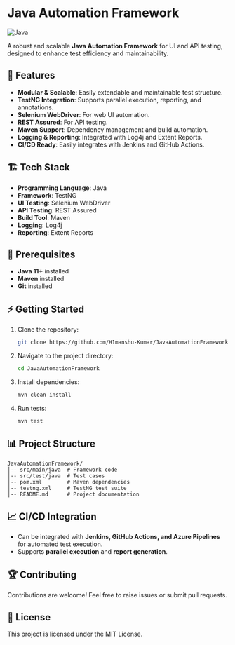 # Java Automation Framework

![Java](https://img.shields.io/badge/Java-ED8B00?style=for-the-badge&logo=java&logoColor=white)  

A robust and scalable **Java Automation Framework** for UI and API testing, designed to enhance test efficiency and maintainability.

## 🚀 Features

- **Modular & Scalable**: Easily extendable and maintainable test structure.
- **TestNG Integration**: Supports parallel execution, reporting, and annotations.
- **Selenium WebDriver**: For web UI automation.
- **REST Assured**: For API testing.
- **Maven Support**: Dependency management and build automation.
- **Logging & Reporting**: Integrated with Log4j and Extent Reports.
- **CI/CD Ready**: Easily integrates with Jenkins and GitHub Actions.

## 🏗 Tech Stack

- **Programming Language**: Java
- **Framework**: TestNG
- **UI Testing**: Selenium WebDriver
- **API Testing**: REST Assured
- **Build Tool**: Maven
- **Logging**: Log4j
- **Reporting**: Extent Reports

## 📌 Prerequisites

- **Java 11+** installed
- **Maven** installed
- **Git** installed

## ⚡ Getting Started

1. Clone the repository:
   ```bash
   git clone https://github.com/H1manshu-Kumar/JavaAutomationFramework.git
   ```
2. Navigate to the project directory:
   ```bash
   cd JavaAutomationFramework
   ```
3. Install dependencies:
   ```bash
   mvn clean install
   ```
4. Run tests:
   ```bash
   mvn test
   ```

## 📊 Project Structure
```
JavaAutomationFramework/
│-- src/main/java  # Framework code
│-- src/test/java  # Test cases
│-- pom.xml        # Maven dependencies
│-- testng.xml     # TestNG test suite
│-- README.md      # Project documentation
```

## 📈 CI/CD Integration

- Can be integrated with **Jenkins, GitHub Actions, and Azure Pipelines** for automated test execution.
- Supports **parallel execution** and **report generation**.

## 🏆 Contributing

Contributions are welcome! Feel free to raise issues or submit pull requests.

## 📄 License

This project is licensed under the MIT License.
